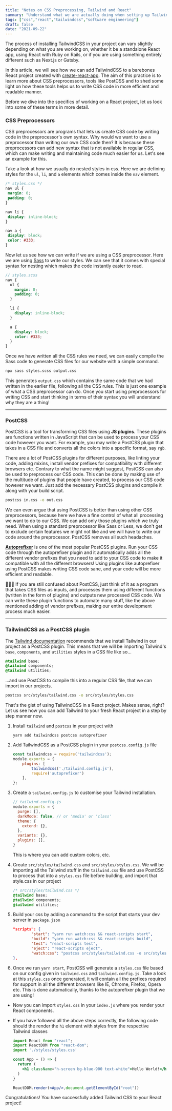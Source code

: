 ```yaml
---
title: "Notes on CSS Preprocessing, Tailwind and React"
summary: "Understand what we are actually doing when setting up Tailwind in your React project"
tags: ["css","react","tailwindcss","software engineering"]
draft: false 
date: "2021-09-22"
---
```


The process of installing TailwindCSS in your project can vary slightly depending on what you are working on, whether it be a standalone React app, using React with Ruby on Rails, or if you are using something entirely different such as Next.js or Gatsby.

In this article, we will see how we can add TailwindCSS to a barebones React project created with [create-react-app](https://github.com/facebook/create-react-app). The aim of this practice is to learn more about CSS preprocessors, tools like PostCSS and to shed some light on how these tools helps us to write CSS code in more efficient and readable manner.

Before we dive into the specifics of working on a React project, let us look into some of these terms in more detail.

### CSS Preprocessors

CSS preprocessors are programs that lets us create CSS code by writing code in the preprocessor's own syntax. Why would we want to use a preprocessor than writing our own CSS code then? It is because these preprocessors can add new syntax that is not available in regular CSS, which can make writing and maintaining code much easier for us. Let's see an example for this. 

Take a look at how we usually do nested styles in css. Here we are defining styles for the `ul`, `li`, and `a` elements which comes inside the `nav` element.

```css
/* styles.css */
nav ul {
 margin: 0;
 padding: 0;
}

nav li {
 display: inline-block;
}

nav a {
 display: block;
 color: #333;
}
```

Now let us see how we can write if we are using a CSS preprocessor. Here we are using [Sass](https://sass-lang.com/) to write our styles. We can see that it comes with special syntax for nesting which makes the code instantly easier to read.

```scss
// styles.scss
nav {
  ul {
    margin: 0;
    padding: 0;
  }

  li {
    display: inline-block; 
  }

  a {
    display: block;
    color: #333; 
  }
}
```

Once we have written all the CSS rules we need, we can easily compile the Sass code to generate CSS files for our website with a simple command.

```bash
npx sass styles.scss output.css
```

This generates `output.css` which contains the same code that we had written in the earlier file, following all the CSS rules. This is just one example of what a CSS preprocessor can do. Once you start using preprocessors for writing CSS and start thinking in terms of their syntax you will understand why they are a thing!

---

### PostCSS

PostCSS is a tool for transforming CSS files using **JS plugins**. These plugins are functions written in JavaScript that can be used to process your CSS code however you want. For example, you may write a PostCSS plugin that takes in a CSS file and converts all the colors into a specific format, say `rgb`.

There are a lot of PostCSS plugins for different purposes, like linting your code, adding mixins, install vendor prefixes for compatibility with different browsers etc. Contrary to what the name might suggest, PostCSS can also be used to preprocess our CSS code. This can be done by making use of the multitude of plugins that people have created, to process our CSS code however we want. Just add the necessary PostCSS plugins and compile it along with your build script.

```bash
postcss in.css -o out.css  
```

We can even argue that using PostCSS is better than using other CSS preprocessors, because here we have a fine control of what all processing we want to do to our CSS. We can add only those plugins which we truly need. When using a standard preprocessor like Sass or Less, we don't get to exclude certain features we might not like and we will have to write our code around the preprocessor. PostCSS removes all such headaches.

**[Autoprefixer](https://www.npmjs.com/package/autoprefixer)** is one of the most popular PostCSS plugins. Run your CSS code through the autoprefixer plugin and it automatically adds all the different vendor prefixes that you need to add to your CSS code to make it compatible with all the different browsers! Using plugins like autoprefixer using PostCSS makes writing CSS code sane, and your code will be more efficient and readable. 

<aside>
👨🏻‍💻 If you are still confused about PostCSS, just think of it as a program that takes CSS files as inputs, and processes them using different functions (written in the form of plugins) and outputs new processed CSS code. We can write these plugin functions to automate many stuff, like the above mentioned adding of vendor prefixes, making our entire development process much easier.

</aside>

---

### TailwindCSS as a PostCSS plugin

The [Tailwind documentation](https://tailwindcss.com/docs/installation#installing-tailwind-css-as-a-post-css-plugin) recommends that we install Tailwind in our project as a PostCSS plugin. This means that we will be importing Tailwind's `base`, `components`, and `utilities` styles in a CSS file like so...

```css
@tailwind base;
@tailwind components;
@tailwind utilities;
```

...and use PostCSS to compile this into a regular CSS file, that we can import in our projects.

```bash
postcss src/styles/tailwind.css -o src/styles/styles.css
```

That's the gist of using TailwindCSS in a React project. Makes sense, right? Let us see how you can add Tailwind to your fresh React project in a step by step manner now.

1. Install `tailwind` and `postcss` in your project with
    
    `yarn add tailwindcss postcss autoprefixer`
    
2. Add TailwindCSS as a PostCSS plugin in your `postcss.config.js` file
    
    ```jsx
    const tailwindcss = require('tailwindcss');
    module.exports = {
        plugins: [
            tailwindcss('./tailwind.config.js'),
            require('autoprefixer')
        ],
    };
    ```
    
3. Create a `tailwind.config.js` to customise your Tailwind installation.
    
    ```jsx
    // tailwind.config.js
    module.exports = {
      purge: [],
      darkMode: false, // or 'media' or 'class'
      theme: {
        extend: {},
      },
      variants: {},
      plugins: [],
    }
    ```
    
    This is where you can add custom colors, etc.
    
4. Create `src/styles/tailwind.css` and `src/styles/styles.css`. We will be importing all the Tailwind stuff in the `tailwind.css` file and use PostCSS to process that into a `styles.css` file before building, and import that style.css in our project
    
    ```css
    /* src/styles/tailwind.css */
    @tailwind base;
    @tailwind components;
    @tailwind utilities;
    ```
    
5. Build your css by adding a command to the script that starts your dev server in `package.json`
    
    ```json
    "scripts": {
    		"start": "yarn run watch:css && react-scripts start",
    		"build": "yarn run watch:css && react-scripts build",
    		"test": "react-scripts test",
    		"eject": "react-scripts eject",
    		"watch:css": "postcss src/styles/tailwind.css -o src/styles/styles.css"
    },
    ```
    

1. Once we run `yarn start`, PostCSS will generate a `styles.css` file based on our config given in `tailwind.css` and `tailwind.config.js`. Take a look at this `styles.css` once generated, it will contain all the prefixes required for support in all the different browsers like IE, Chrome, Firefox, Opera etc. This is done automatically, thanks to the autoprefixer plugin that we are using!
- Now you can import `styles.css` in your `index.js` where you render your React components.
- If you have followed all the above steps correctly, the following code should the render the `h1` element with styles from the respective Tailwind classes
    
    ```jsx
    import React from "react";
    import ReactDOM from "react-dom";
    import './styles/styles.css'
    
    const App = () => {
      return (
        <h1 className="h-screen bg-blue-900 text-white">Hello World!</h1>
      )
    }
    
    ReactDOM.render(<App/>,document.getElementById("root"))
    ```

Congratulations! You have successfully added Tailwind CSS to your React project!
